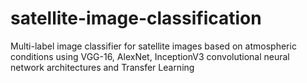 # satellite-image-classification
Multi-label image classifier for satellite images based on atmospheric conditions using VGG-16, AlexNet, InceptionV3 convolutional neural network architectures and Transfer Learning
